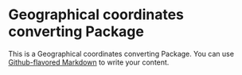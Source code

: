# Geographical coordinates converting Package

This is a Geographical coordinates converting Package. You can use
[Github-flavored Markdown](https://guides.github.com/features/mastering-markdown/)
to write your content.